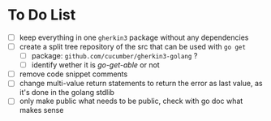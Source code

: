 

# To Do List

- [ ] keep everything in one `gherkin3` package without any dependencies
- [ ] create a split tree repository of the src that can be used with `go get`
    - [ ] package: `github.com/cucumber/gherkin3-golang` ?
    - [ ] identify wether it is *go-get-able* or not
- [ ] remove code snippet comments 
- [ ] change multi-value return statements to return the error as last value, as it's done in the golang stdlib
- [ ] only make public what needs to be public, check with go doc what makes sense
